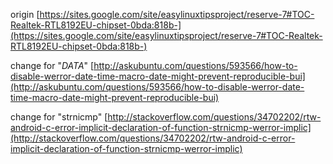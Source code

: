 origin [https://sites.google.com/site/easylinuxtipsproject/reserve-7#TOC-Realtek-RTL8192EU-chipset-0bda:818b-](https://sites.google.com/site/easylinuxtipsproject/reserve-7#TOC-Realtek-RTL8192EU-chipset-0bda:818b-)  
  
change for "_DATA_" [http://askubuntu.com/questions/593566/how-to-disable-werror-date-time-macro-date-might-prevent-reproducible-bui](http://askubuntu.com/questions/593566/how-to-disable-werror-date-time-macro-date-might-prevent-reproducible-bui)  
 
change for "strnicmp" [http://stackoverflow.com/questions/34702202/rtw-android-c-error-implicit-declaration-of-function-strnicmp-werror-implic](http://stackoverflow.com/questions/34702202/rtw-android-c-error-implicit-declaration-of-function-strnicmp-werror-implic)  

